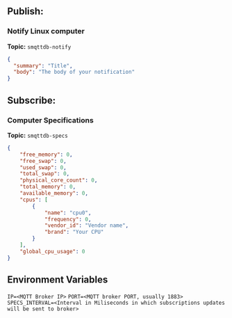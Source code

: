 ## Publish:

### Notify Linux computer

**Topic:** `smqttdb-notify`
```json
{
  "summary": "Title",
  "body": "The body of your notification"
}
```

## Subscribe:
### Computer Specifications

**Topic:** `smqttdb-specs`
```json
{
    "free_memory": 0,
    "free_swap": 0,
    "used_swap": 0,
    "total_swap": 0,
    "physical_core_count": 0,
    "total_memory": 0,
    "available_memory": 0,
    "cpus": [
        {
            "name": "cpu0",
            "frequency": 0,
            "vendor_id": "Vendor name",
            "brand": "Your CPU"
        }
    ],
    "global_cpu_usage": 0
}

```


## Environment Variables

`IP=<MQTT Broker IP>`
`PORT=<MQTT broker PORT, usually 1883>`
`SPECS_INTERVAL=<Interval in Miliseconds in which subscriptions updates will be sent to broker>`